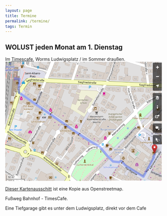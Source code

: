 ```yaml
---
layout: page
title: Termine
permalink: /termine/
tags: Termin
---
```


## WOLUST jeden Monat am 1. Dienstag 

Im [Timescafe](http://http://www.timescafe.de/), Worms Ludwigsplatz / im Sommer draußen.
![timescafe](/images/map.png)

[Dieser Kartenausschitt](https://www.openstreetmap.org/search?query=Worms%20Ludwigsplatz#map=19/49.63256/8.36326&layers=N) ist eine Kopie aus Openstreetmap.

Fußweg Bahnhof - TimesCafe.

Eine Tiefgarage gibt es unter dem Ludwigsplatz, direkt vor dem Cafe
